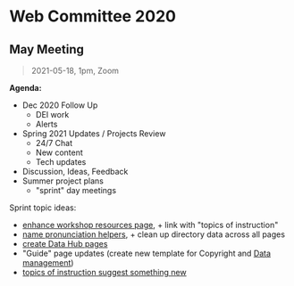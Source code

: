 # Web Committee 2020

## May Meeting

> 2021-05-18, 1pm, Zoom

**Agenda:**

- Dec 2020 Follow Up
    - DEI work
    - Alerts
- Spring 2021 Updates / Projects Review
    - 24/7 Chat
    - New content
    - Tech updates
- Discussion, Ideas, Feedback
- Summer project plans
    - "sprint" day meetings

Sprint topic ideas:

- [enhance workshop resources page](https://github.com/uidaholib/main-web-redesign_draft/issues/455), + link with "topics of instruction"
- [name pronunciation helpers](https://github.com/uidaholib/main-web-redesign_draft/issues/466), + clean up directory data across all pages
- [create Data Hub pages](https://github.com/uidaholib/main-web-redesign_draft/issues/467)
- "Guide" page updates (create new template for Copyright and [Data management](https://github.com/uidaholib/main-web-redesign_draft/issues/468))
- [topics of instruction suggest something new](https://github.com/uidaholib/main-web-redesign_draft/issues/469)
